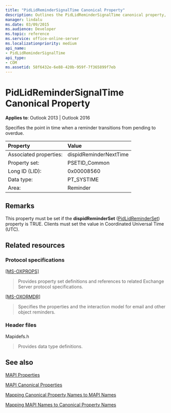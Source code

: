 ```yaml
---
title: "PidLidReminderSignalTime Canonical Property"
description: Outlines the PidLidReminderSignalTime canonical property, which specifies the point in time when a reminder transitions from pending to overdue.
manager: lindalu
ms.date: 03/09/2015
ms.audience: Developer
ms.topic: reference
ms.service: office-online-server
ms.localizationpriority: medium
api_name:
- PidLidReminderSignalTime
api_type:
- COM
ms.assetid: 58f6432e-6e88-420b-959f-7f365899f7eb
---
```


# PidLidReminderSignalTime Canonical Property

  
  
**Applies to**: Outlook 2013 | Outlook 2016 
  
Specifies the point in time when a reminder transitions from pending to overdue.
  
|Property |Value |
|:-----|:-----|
|Associated properties:  <br/> |dispidReminderNextTime  <br/> |
|Property set:  <br/> |PSETID_Common  <br/> |
|Long ID (LID):  <br/> |0x00008560  <br/> |
|Data type:  <br/> |PT_SYSTIME  <br/> |
|Area:  <br/> |Reminder  <br/> |
   
## Remarks

This property must be set if the **dispidReminderSet** ([PidLidReminderSet](pidlidreminderset-canonical-property.md)) property is TRUE. Clients must set the value in Coordinated Universal Time (UTC).
  
## Related resources

### Protocol specifications

[[MS-OXPROPS]](https://msdn.microsoft.com/library/f6ab1613-aefe-447d-a49c-18217230b148%28Office.15%29.aspx)
  
> Provides property set definitions and references to related Exchange Server protocol specifications.
    
[[MS-OXORMDR]](https://msdn.microsoft.com/library/5454ebcc-e5d1-4da8-a598-d393b101caab%28Office.15%29.aspx)
  
> Specifies the properties and the interaction model for email and other object reminders.
    
### Header files

Mapidefs.h
  
> Provides data type definitions.
    
## See also



[MAPI Properties](mapi-properties.md)
  
[MAPI Canonical Properties](mapi-canonical-properties.md)
  
[Mapping Canonical Property Names to MAPI Names](mapping-canonical-property-names-to-mapi-names.md)
  
[Mapping MAPI Names to Canonical Property Names](mapping-mapi-names-to-canonical-property-names.md)

